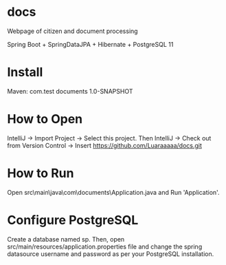 # docs
Webpage of citizen and document processing

Spring Boot + SpringDataJPA + Hibernate + PostgreSQL 11 

# Install
  Maven:<dependency>
          <groupId>com.test</groupId>
          <artifactId>documents</artifactId>
          <version>1.0-SNAPSHOT</version>
         </dependency>

# How to Open
IntelliJ -> Import Project -> Select this project. Then IntelliJ -> Check out from Version Control -> Insert https://github.com/Luaraaaaa/docs.git

# How to Run
Open src\main\java\com\documents\Application.java and Run 'Application'.

# Configure PostgreSQL
Create a database named sp. Then, open src/main/resources/application.properties file and change the spring datasource username and password as per your PostgreSQL installation.
